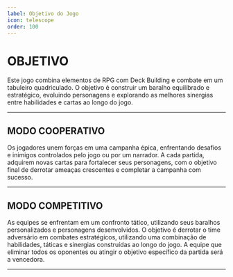 ```yaml
---
label: Objetivo do Jogo
icon: telescope
order: 100
---
```


# OBJETIVO

Este jogo combina elementos de RPG com Deck Building e combate em um tabuleiro quadriculado. O objetivo é construir um baralho equilibrado e estratégico, evoluindo personagens e explorando as melhores sinergias entre habilidades e cartas ao longo do jogo.

---

## MODO COOPERATIVO

Os jogadores unem forças em uma campanha épica, enfrentando desafios e inimigos controlados pelo jogo ou por um narrador. A cada partida, adquirem novas cartas para fortalecer seus personagens, com o objetivo final de derrotar ameaças crescentes e completar a campanha com sucesso.

---

## MODO COMPETITIVO
As equipes se enfrentam em um confronto tático, utilizando seus baralhos personalizados e personagens desenvolvidos. O objetivo é derrotar o time adversário em combates estratégicos, utilizando uma combinação de habilidades, táticas e sinergias construídas ao longo do jogo. A equipe que eliminar todos os oponentes ou atingir o objetivo específico da partida será a vencedora.

---